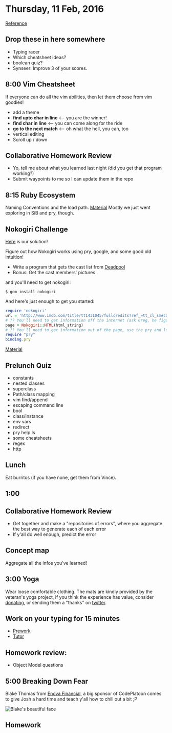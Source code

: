 Thursday, 11 Feb, 2016
======================

[Reference](https://github.com/CodePlatoon/curriculum#week-2)

Drop these in here somewhere
----------------------------

* Typing racer
* Which cheatsheet ideas?
* boolean quiz?
* Synseer: Improve 3 of your scores.

8:00 Vim Cheatsheet
-------------------

If everyone can do all the vim abilities,
then let them choose from vim goodies!

* add a theme
* **find upto char in line** <-- you are the winner!
* **find char in line** <-- you can come along for the ride
* **go to the next match** <-- oh what the hell, you can, too
* vertical editing
* Scroll up / down

Collaborative Homework Review
-----------------------------

* Yo, tell me about what you learned last night (did you get that program working?)
* Submit waypoints to me so I can update them in the repo


8:15 Ruby Ecosystem
-------------------

Naming Conventions and the load path.
[Material](https://github.com/CodePlatoon/curriculum/blob/master/phase1/ruby_ecosystem.md)
Mostly we just went exploring in SiB and pry, though.


Nokogiri Challenge
------------------

[Here](https://gist.github.com/JoshCheek/e2d3e0a0a441668492aa) is our solution!

Figure out how Nokogiri works using pry,
google, and some good old intuition!

* Write a program that gets the cast list from [Deadpool](http://www.imdb.com/title/tt1431045/fullcredits?ref_=tt_cl_sm#cast)
* Bonus: Get the cast members' pictures

and you'll need to get nokogiri:

```
$ gem install nokogiri
```

And here's just enough to get you started:

```ruby
require 'nokogiri'
url = 'http://www.imdb.com/title/tt1431045/fullcredits?ref_=tt_cl_sm#cast'
# ?? You'll need to get information off the internet (ask Greg, he figured it out yesterday)
page = Nokogiri::HTML(html_string)
# ?? You'll need to get information out of the page, use the pry and look around and guess a lot!
require "pry"
binding.pry
```

[Material](https://github.com/turingschool/challenges/blob/master/parsing_html.markdown)


Prelunch Quiz
-------------

* constants
* nested classes
* superclass
* Path/class mapping
* vim find/append
* escaping command line
* bool
* class/instance
* env vars
* redirect
* pry help ls
* some cheatsheets
* regex
* http



Lunch
-----

Eat burritos (if you have none, get them from Vince).

1:00
----

Collaborative Homework Review
-----------------------------

* Get together and make a "repositories of errors", where you aggregate the best way to generate each of each error
* If y'all do well enough, predict the error


Concept map
-----------

Aggregate all the infos you've learned!


3:00 Yoga
---------

Wear loose comfortable clothing.
The mats are kindly provided by the veteran's yoga project,
if you think the experience has value, consider [donating](http://www.veteransyogaproject.org/donate.html),
or sending them a "thanks" on [twitter](https://twitter.com/veteransyoga).

Work on your typing for 15 minutes
-----------------------------------

* [Prework](https://github.com/CodePlatoon/curriculum/blob/master/prework-practice-typing.md)
* [Tutor](https://www.typingclub.com)



Homework review:
----------------

* Object Model questions


5:00 Breaking Down Fear
-----------------------

Blake Thomas from [Enova Financial](https://www.enova.com/), a big sponsor of CodePlatoon comes to
give Josh a hard time and teach y'all how to chill out a bit ;P

![Blake's beautiful face](https://media.licdn.com/media/p/2/000/001/176/162a90c.jpg)


Homework
--------
